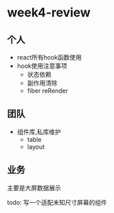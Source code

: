 # week4-review

## 个人
- react所有hook函数使用
- hook使用注意事项
  - 状态依赖
  - 副作用清除
  - fiber reRender

## 团队
- 组件库,私库维护
  - table
  - layout

## 业务
主要是大屏数据展示

todo: 写一个适配未知尺寸屏幕的组件